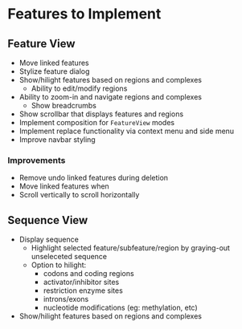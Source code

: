 # Features to Implement
## Feature View
- Move linked features
- Stylize feature dialog
- Show/hilight features based on regions and complexes
    - Ability to edit/modify regions
- Ability to zoom-in and navigate regions and complexes
    - Show breadcrumbs
- Show scrollbar that displays features and regions
- Implement composition for `FeatureView` modes
- Implement replace functionality via context menu and side menu
- Improve navbar styling

### Improvements
- Remove undo linked features during deletion
- Move linked features when
- Scroll vertically to scroll horizontally

## Sequence View
- Display sequence
    - Highlight selected feature/subfeature/region 
      by graying-out unseleceted sequence
    - Option to hilight:
        - codons and coding regions
        - activator/inhibitor sites
        - restriction enzyme sites
        - introns/exons
        - nucleotide modifications (eg: methylation, etc)
- Show/hilight features based on regions and complexes
